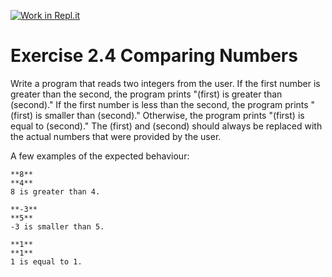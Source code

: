 [![Work in Repl.it](https://classroom.github.com/assets/work-in-replit-14baed9a392b3a25080506f3b7b6d57f295ec2978f6f33ec97e36a161684cbe9.svg)](https://classroom.github.com/online_ide?assignment_repo_id=5664636&assignment_repo_type=AssignmentRepo)
# Exercise 2.4 Comparing Numbers

Write a program that reads two integers from the user. If the first number is greater than the second, the program prints "(first) is greater than (second)." If the first number is less than the second, the program prints "(first) is smaller than (second)." Otherwise, the program prints "(first) is equal to (second)." The (first) and (second) should always be replaced with the actual numbers that were provided by the user.

A few examples of the expected behaviour:

```plaintext
**8**
**4**
8 is greater than 4.
```

```plaintext
**-3**
**5**
-3 is smaller than 5.
```

```plaintext
**1**
**1**
1 is equal to 1.
```
